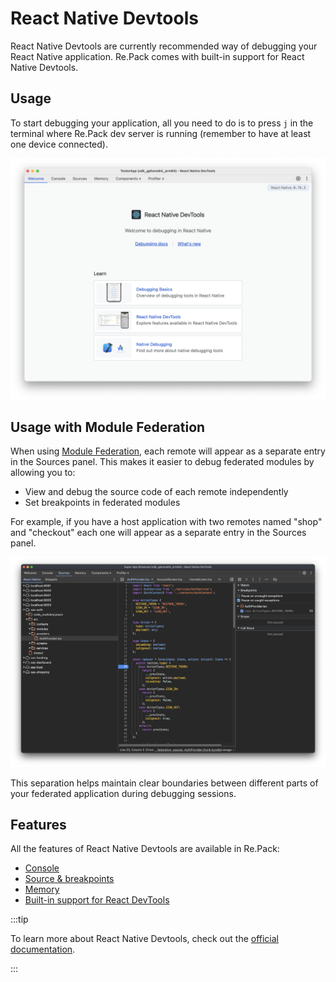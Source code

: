 # React Native Devtools

React Native Devtools are currently recommended way of debugging your React Native application. Re.Pack comes with built-in support for React Native Devtools.

## Usage

To start debugging your application, all you need to do is to press `j` in the terminal where Re.Pack dev server is running (remember to have at least one device connected).

![React Native Devtools](./devtools.png)

## Usage with Module Federation

When using [Module Federation](./module-federation.md), each remote will appear as a separate entry in the Sources panel. This makes it easier to debug federated modules by allowing you to:

- View and debug the source code of each remote independently
- Set breakpoints in federated modules

For example, if you have a host application with two remotes named "shop" and "checkout" each one will appear as a separate entry in the Sources panel.

![React Native Devtools with Module Federation](./devtools-mf.png)

This separation helps maintain clear boundaries between different parts of your federated application during debugging sessions.

## Features

All the features of React Native Devtools are available in Re.Pack:

- [Console](https://reactnative.dev/docs/react-native-devtools#console)
- [Source & breakpoints](https://reactnative.dev/docs/react-native-devtools#sources--breakpoints)
- [Memory](https://reactnative.dev/docs/react-native-devtools#memory)
- [Built-in support for React DevTools](https://reactnative.dev/docs/react-native-devtools#react-devtools-features)

:::tip

To learn more about React Native Devtools, check out the [official documentation](https://reactnative.dev/docs/react-native-devtools).

:::
